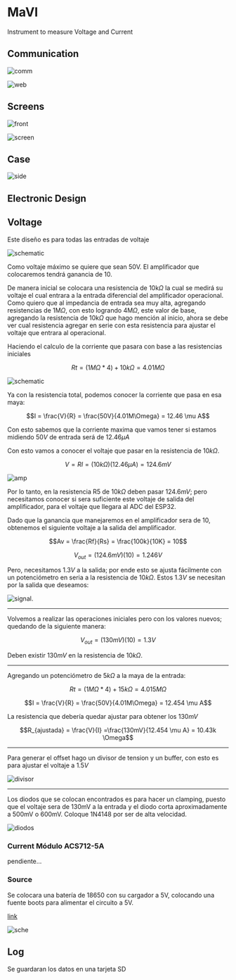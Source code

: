 # MaVI

Instrument to measure Voltage and Current

## Communication

![comm](firmware/communication.png)

![web](firmware/UI.png)

## Screens

![front](design/front.png)

![screen](design/screens.png)

## Case

![side](design/sides.png)

## Electronic Design

## Voltage

Este diseño es para todas las entradas de voltaje

![schematic](schematic/schematic_v1.png)

Como voltaje máximo se quiere que sean 50V.
El amplificador que colocaremos tendrá ganancia de 10.

De manera inicial se colocara una resistencia de 10k$\Omega$ la cual se medirá su voltaje el cual entrara a la entrada diferencial del amplificador operacional.
Como quiero que al impedancia de entrada sea muy alta, agregando resistencias de 1M$\Omega$, con esto logrando 4M$\Omega$, este valor de base, agregando la resistencia de 10k$\Omega$ que hago mención al inicio, ahora se debe ver cual resistencia agregar en serie con esta resistencia para ajustar el voltaje que entrara al operacional.

Haciendo el calculo de la corriente que pasara con base a las resistencias iniciales

$$Rt = (1M\Omega * 4) + 10k \Omega = 4.01 M \Omega$$

![schematic](schematic/resistencias_entrada.png)

Ya con la resistencia total, podemos conocer la corriente que pasa en esa maya:

$$I = \frac{V}{R} = \frac{50V}{4.01M\Omega} = 12.46 \mu A$$

Con esto sabemos que la corriente maxima que vamos tener si estamos midiendo $50V$ de entrada será de $12.46 \mu A$

Con esto vamos a conocer el voltaje que pasar en la resistencia de $10k \Omega$.

$$V=RI = (10 k \Omega )(12.46 \mu A) = 124.6mV$$

![amp](schematic/amplificador_10.png)

Por lo tanto, en la resistencia R5 de $10k \Omega$ deben pasar $124.6mV$; pero necesitamos conocer si sera suficiente este voltaje de salida del amplificador, para el voltaje que llegara al ADC del ESP32.

Dado que la ganancia que manejaremos en el amplificador sera de 10, obtenemos el siguiente voltaje a la salida del amplificador.

$$Av = \frac{Rf}{Rs} = \frac{100k}{10K} = 10$$


$$V_{out} = (124.6mV)(10) = 1.246V$$

Pero, necesitamos $1.3V$ a la salida; por ende esto se ajusta fácilmente con un potenciómetro en seria a la resistencia de $10k \Omega$.
Estos $1.3V$ se necesitan por la salida que deseamos:

![signal](assets/signal.png).

---

Volvemos a realizar las operaciones iniciales pero con los valores nuevos; quedando de la siguiente manera:

$$V_{out} = (130mV)(10) = 1.3V$$

Deben existir $130mV$ en la resistencia de $10k \Omega$.

---
Agregando un potenciómetro de $5k \Omega$ a la maya de la entrada:

$$Rt = (1M\Omega * 4) + 15k \Omega = 4.015 M \Omega$$

$$I = \frac{V}{R} = \frac{50V}{4.01M\Omega} = 12.454 \mu A$$

La resistencia que debería quedar ajustar para obtener los $130mV$

$$R_{ajustada} = \frac{V}{I} =\frac{130mV}{12.454 \mu A} = 10.43k \Omega$$

---

Para generar el offset hago un divisor de tension y un buffer, con esto es para ajustar el voltaje a $1.5V$

![divisor](schematic/divisor.png)

---

Los diodos que se colocan encontrados es para hacer un clamping, puesto que el voltaje sera de 130mV a la entrada y el diodo corta aproximadamente a 500mV o 600mV. Coloque 1N4148 por ser de alta velocidad.

![diodos](schematic/diodos.png)

### Current Módulo ACS712-5A

pendiente...

### Source

Se colocara una batería de 18650 con su cargador a 5V, colocando una fuente boots para alimentar el circuito a 5V.

[link](https://www.electrothinks.com/2024/02/tp4056-lithium-cell-charger-module.html)

![sche](https://blogger.googleusercontent.com/img/b/R29vZ2xl/AVvXsEjBw5O2JQbIFlqgata96NCzxRLCURfoVufbwm4XPaidMepfK-8uWYK4UVsXnP19AHFbK6bD4d6lgTxYcpMuweu7UrO3VUDAIb-eXzmrjifYgeozlCzAL5DzGnpDVFS4zmHQstG-TLtBFPua8CIqROcsPEVUvey74yuz36DZPE-2PJvJhh1sFm5CBoXZEJS8/s640-rw/schematic-of-tp4056-lithium-cell-charger-module-circuit.png)

## Log

Se guardaran los datos en una tarjeta SD
